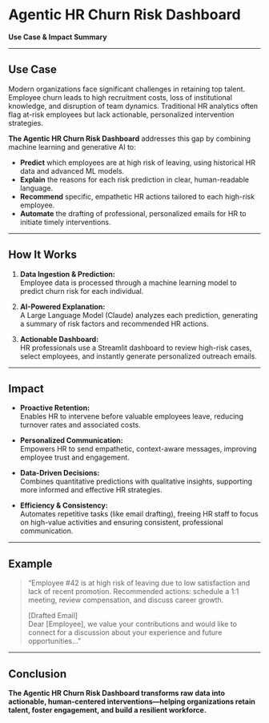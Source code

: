# Agentic HR Churn Risk Dashboard  
**Use Case & Impact Summary**

---

## Use Case

Modern organizations face significant challenges in retaining top talent. Employee churn leads to high recruitment costs, loss of institutional knowledge, and disruption of team dynamics. Traditional HR analytics often flag at-risk employees but lack actionable, personalized intervention strategies.

**The Agentic HR Churn Risk Dashboard** addresses this gap by combining machine learning and generative AI to:
- **Predict** which employees are at high risk of leaving, using historical HR data and advanced ML models.
- **Explain** the reasons for each risk prediction in clear, human-readable language.
- **Recommend** specific, empathetic HR actions tailored to each high-risk employee.
- **Automate** the drafting of professional, personalized emails for HR to initiate timely interventions.

---

## How It Works

1. **Data Ingestion & Prediction:**  
   Employee data is processed through a machine learning model to predict churn risk for each individual.

2. **AI-Powered Explanation:**  
   A Large Language Model (Claude) analyzes each prediction, generating a summary of risk factors and recommended HR actions.

3. **Actionable Dashboard:**  
   HR professionals use a Streamlit dashboard to review high-risk cases, select employees, and instantly generate personalized outreach emails.

---

## Impact

- **Proactive Retention:**  
  Enables HR to intervene before valuable employees leave, reducing turnover rates and associated costs.

- **Personalized Communication:**  
  Empowers HR to send empathetic, context-aware messages, improving employee trust and engagement.

- **Data-Driven Decisions:**  
  Combines quantitative predictions with qualitative insights, supporting more informed and effective HR strategies.

- **Efficiency & Consistency:**  
  Automates repetitive tasks (like email drafting), freeing HR staff to focus on high-value activities and ensuring consistent, professional communication.

---

## Example

> “Employee #42 is at high risk of leaving due to low satisfaction and lack of recent promotion. Recommended actions: schedule a 1:1 meeting, review compensation, and discuss career growth.  
>  
> [Drafted Email]  
> Dear [Employee], we value your contributions and would like to connect for a discussion about your experience and future opportunities...”

---

## Conclusion

**The Agentic HR Churn Risk Dashboard transforms raw data into actionable, human-centered interventions—helping organizations retain talent, foster engagement, and build a resilient workforce.** 